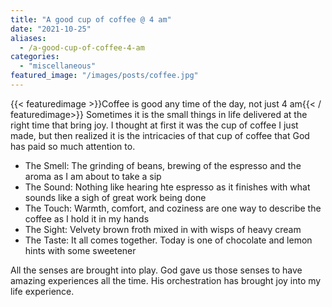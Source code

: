 ```yaml
---
title: "A good cup of coffee @ 4 am"
date: "2021-10-25"
aliases:
  - /a-good-cup-of-coffee-4-am
categories: 
  - "miscellaneous"
featured_image: "/images/posts/coffee.jpg"
---
```


{{< featuredimage >}}Coffee is good any time of the day, not just 4 am{{< / featuredimage>}}
Sometimes it is the small things in life delivered at the right time that bring joy. I thought at first it was the cup of coffee I just made, but then realized it is the intricacies of that cup of coffee that God has paid so much attention to.
<!--more-->
- The Smell: The grinding of beans, brewing of the espresso and the aroma as I am about to take a sip
- The Sound: Nothing like hearing hte espresso as it finishes with what sounds like a sigh of great work being done
- The Touch: Warmth, comfort, and coziness are one way to describe the coffee as I hold it in my hands
- The Sight: Velvety brown froth mixed in with wisps of heavy cream
- The Taste: It all comes together. Today is one of chocolate and lemon hints with some sweetener

All the senses are brought into play. God gave us those senses to have amazing experiences all the time. His orchestration has brought joy into my life experience.
